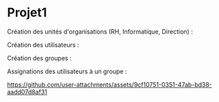 # Projet1
Création des unités d'organisations (RH, Informatique, Direction) :



Création des utilisateurs :

Création des groupes :

Assignations des utilisateurs à un groupe :

https://github.com/user-attachments/assets/9cf10751-0351-47ab-bd38-aadd07d8af31
